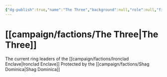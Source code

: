 ```yaml
---
{"dg-publish":true,"name":"The Three","background":null,"role":null,"first_appearance":"[[Allyron]]","current_location":null,"affiliation":["[[Rotten Agnis Worm Wiggle]]","[[Wicked Ursula Worm Wiggle]]","[[Driftwood Ulga Worm Wiggle]]"],"status":null,"description":"Three powerful hag sisters that lead The Ironcald Enclave","tags":["faction"],"permalink":"/campaign/factions/the-three/","dgPassFrontmatter":true,"noteIcon":"","created":"2025-10-26T08:31:07.989-07:00","updated":"2025-10-27T13:24:48.720-07:00"}
---
```


# [[campaign/factions/The Three\|The Three]]
The current ring leaders of the [[campaign/factions/Ironclad Enclave\|Ironclad Enclave]]
Protected by the [[campaign/factions/Shag Dominica\|Shag Dominica]] 